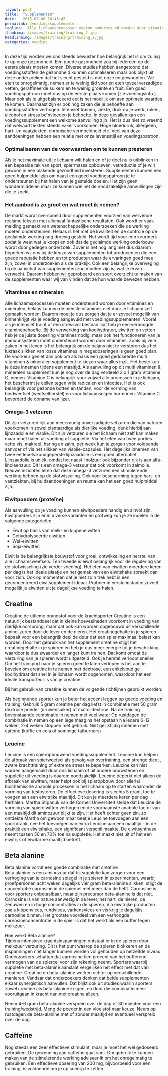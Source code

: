 ```yaml
---
layout: post
title:  "Supplementen"
date:   2015-07-08 10:43:45
permalink: /voeding/supplementen
tagline:  Alle lichaamsprocessen moeten ondersteund worden door vitamines en mineralen.
thumbimg: /images/training/training_2.jpg
headlineimg: /images/training/training_2.jpg
categories: voeding
---
```

In deze tijd worden we ons steeds bewuster hoe belangrijk het is om zuinig te op onze gezondheid. Een goede gezondheid zou bij iedereen op de eerste plaats moeten komen. Diverse studies hebben aangetoond dat voedingsstoffen de gezondheid kunnen optimaliseren maar ook blijkt uit deze onderzoeken dat het slecht gesteld is met onze eetgewoonten. We eten te onregelmatig, nemen er te weinig tijd voor en eten teveel verzadigde vetten, geraffineerde suikers en te weinig groente en fruit. Een goed voedingspatroon moet dus op de eerste plaats komen (zie voedingsinfo.). Maar ook als je uitgebalanceerd eet is het moeilijk om aan optimale waardes te komen. Daarnaast zijn er ook nog zaken die je behoefte aan voedingsstoffen verhogen. Intensief trainen, ziekte, druk op je werk, roken, alcohol en stress beïnvloeden je behoefte. In deze gevallen kan een voedingssupplement een welkome aanvulling zijn. Het is dus niet zo vreemd dat welvaartziekten steeds vaker voorkomen. Hoge bloeddruk, allergieën, hart- en vaatziekten, chronische vermoeidheid etc. Veel van deze aandoeningen hebben een relatie met onze levensstijl en voedingspatroon.

### Optimaliseren van de voorwaarden om te kunnen presteren
 Als je het maximale uit je lichaam wilt halen en of je doel nu is uitblinken in een bepaalde tak van sport, spiermassa opbouwen, vetreductie of je wilt gewoon in een blakende gezondheid investeren. Supplementen kunnen een goed hulpmiddel zijn om naast een goed voedingspatroon je te ondersteunen bij het halen van je gestelde doelen. Het zijn geen wondermiddelen maar ze kunnen wel net de noodzakelijke aanvullingen zijn die je zoekt.
 
### Het aanbod is zo groot en wat moet ik nemen?
 De markt wordt overspoeld door supplementen voorzien van wervende 
 reclame teksten met allemaal fantastische resultaten. Ook wordt er vaak melding gemaakt van wetenschappelijke onderzoeken die de werking moeten ondersteunen. Helaas is het met de kwaliteit en de controle op de geclaimde werking nog droevig gesteld. Het wordt tijd voor een keurmerk zodat je weet wat je koopt en ook dat de geclaimde werking onderbouw wordt door gedegen onderzoek. Zover is het nog lang niet dus daarom beperken wij ons bij de keuze van supplementen tot producenten die een goede reputatie hebben en tot producten waar de ervaringen goed mee zijn, zowel in onderzoeken als de praktijk. Ook een belangrijke overweging bij de aanschaf van supplementen zou moeten zijn is, wat je ervan verwacht. Daarom hebben wij geprobeerd een soort overzicht te maken van de supplementen waar wij van vinden dat ze hun waarde bewezen hebben.
 
### Vitamines en mineralen
 Alle lichaamsprocessen moeten ondersteund worden door vitamines en mineralen, helaas kunnen de meeste vitamines niet door je lichaam zelf gemaakt worden. Daarom moet je dus zorgen dat je er zoveel mogelijk van binnenkrijgt via je voeding aangevuld met voedingssupplementen. Vooral als je intensief traint of een stressvol bestaan lijdt heb je een verhoogde vitaminebehoefte.
 Bij de verwerking van koolhydraten, eiwitten en vetten heb je de juiste dosering vitamines nodig, maar ook het functioneren van je immuunsysteem moet ondersteund worden door vitamines.
 Zoals bij vele zaken in het leven is het belangrijk om de balans niet te verstoren dus het lukraak slikken van losse vitamines in megadoseringen is geen goed plan. De voorkeur geniet dan ook om als basis een goed gedoseerde multi vitaminen & mineralen supplement te kiezen waar alles inzit. Het beste kun je deze innemen tijdens een maaltijd. Als aanvulling op dit multi vitaminen & mineralen supplement kun je nog over de dag verdeeld 3 x 1 gram Vitamine C. nemen. Vitamine C is belangrijk voor vrijwel alle processen in je lichaam, het beschermt je cellen tegen vrije radicalen en infecties. Het is ook belangrijk voor gezonde botten en tanden, voor de vorming van bindweefsel (weefselherstel) en voor lichaamseigen hormonen. Vitamine C bevorderd de opname van ijzer.
 
### Omega-3 vetzuren
 Dit zijn vetzuren rijk aan meervoudig onverzadigde vetzuren die van naturen voorkomen in zowel plantaardige als dierlijke voeding, denk hierbij aan lijnzaadolie en visolie. Dit zijn vetzuren die het lichaam niet zelf kan maken maar moet halen uit voeding of suppletie. Via het eten van twee porties vette vis, makreel, haring en zalm, per week kun je zorgen voor voldoende aanvoer of via het slikken van visolie-capsules. Het dagelijks innemen van twee eetlepels koudgeperste lijnzaadolie is een goed alternatief. Lijnzaadolie is uniek, omdat het naast linolzuur ook bijzonder rijk is aan alfa-linoleenzuur. Dit is een omega-3 vetzuur dat ook voorkomt in zalmolie. Nieuwe inzichten leren dat deze omega-3 vetzuren een stimulerende werking hebben op de stofwisseling. Ook voor bescherming tegen hart- en vaatziekten, bij huidaandoeningen en reuma kan het een goed hulpmiddel zijn.
 
### Eiwitpoeders (proteïne)
 Als aanvulling op je voeding kunnen eiwitpoeders handig en zinvol zijn. Eiwitpoeders zijn er in diverse varianten en grofweg kun je ze indelen in de volgende categorieën:
 
 - Eiwit op basis van melk- en kippeneiwitten
 - Gehydrolyseerde eiwitten
 - Wei-eiwitten
 - Soja-eiwitten
 
 Eiwit is de belangrijkste bouwstof voor groei, ontwikkeling en herstel van alle lichaamsweefsels. Ten tweede is eiwit belangrijk voor de regulering van de stofwisseling (zie verder voeding). Het eten van eiwitten meerdere keren per dag is het ideale plaatje en het gemak van een eiwitshake spreekt dan voor zich. Ook op momenten dat je niet zo'n trek hebt is een geconcentreerd eiwitsupplement ideaal. Probeer in eerste instantie zoveel mogelijk je eiwitten uit je dagelijkse voeding te halen.

## Creatine
 Creatine de ultieme brandstof voor de krachtsporter
 Creatine is een natuurlijk bestanddeel dat in kleine hoeveelheden voorkomt in voeding van dierlijke oorsprong, maar dat ook kan worden opgebouwd uit verschillende amino-zuren door de lever en de nieren. Het creatinegehalte in je spieren bepaalt voor een belangrijk deel de duur dat een spier maximaal belast kan worden. Door het gebruik van het supplement creatine stijgt het creatinegehalte in je spieren en heb je dus meer energie tot je beschikking waardoor je dus zwaarder en langer kunt trainen. Dat komt omdat de verzuring van je spieren wordt uitgesteld. Ook je herstel verloopt sneller. Om het transport naar je spieren goed te laten verlopen is het aan te bevelen om creatine in te nemen met dextrose, een enkelvoudige koolhydraat dat snel in je lichaam wordt opgenomen, waardoor het een ideale transporteur is van je creatine.
 
 Bij het gebruik van creatine kunnen de volgende richtlijnen gebruikt worden:
 
 Als beginnende sporter kun je beter het accent leggen op goede voeding en training.
 Gebruik 5 gram creatine per dag liefst in combinatie met 50 gram dextrose poeder (druivensuiker) of malto-dextrine.
 Na de training bovenstaande combinatie in nemen met veel water
 Op rustdagen de combinatie in nemen op een lege maag na het opstaan
 Na iedere 6-12 weken, 2-4 weken stoppen met gebruik.
 Niet gelijktijdig innemen met cafeïne (koffie en cola of sommige fatburners)
 
### Leucine
  
Leucine is een spieropbouwend voedingssupplement. Leucine kan helpen de afbraak van spierweefsel als gevolg van overtraining, een strenge dieet , zware krachttraining of extreme stress te beperken. Leucine kan niet worden aangemaakt door ons lichaam of uit andere bouwstenen en suppletie uit voeding is daarom noodzakelijk. Leucine beperkt niet alleen de afbraak van eiwitten, maar helpt ook bij spieropbouw door allerlei biochemische anabole processen in het lichaam op te starten waaronder de vorming van testosteron.
 De effectieve dosering is slechts 5 gram, toe te voegen aan een eiwitrijke maaltijd. Dit kun je meerdere keren per dag herhalen.
 Martha Stipanuk van de Cornell Universiteit stelde dat Leucine de vorming van spiereiwitten verhogen en de voornaamste anabole factor van een maaltijd dit aminozuur blijkt te zijn. Het heeft echter geen zin, zo ontdekte Martha om gewoon maar beetje Leucine toevoegen aan een sportdrank, nee het toevoegen van extra Leucine aan een maaltijd - in de praktijk een eiwitshake, een significant verschil maakte. De eiwitsynthese neemt tussen 50 en 70% toe na suppletie. Het maakt niet uit of het een eiwitrijk of eiwitarme maaltijd betreft.
 

## Beta alanine
 Beta alanine vormt een goede combinatie met creatine   
 Beta alanine is een aminozuur dat bij suppletie kan zorgen voor een verhoging van je carnosine spiegel in je spieren.In experimenten, waarbij proefpersonen acht weken dagelijks vier gram beta-alanine slikken, stijgt de concentratie carnosine in de spiercel met meer dan de helft. Carnosine is voor sporters onbetaalbaar, maar zijn precursor beta-alanine is dat niet. 
 Carnosine is van nature aanwezig in de lever, het hart, de nieren, de zenuwen en in hoge concentraties in de spieren. Via eiwitrijke producten zoals kippenvlees, rundvlees, varkensvlees en vis krijg je dagelijks carnosine binnen. 
 Het grootste voordeel van een verhoogde carnosineconcentratie in de spier is dat het werkt als een buffer tegen melkzuur.
 
 Hoe werkt Beta alanine?  
 Tijdens intensieve krachtsinspanningen ontstaat er in de spieren door melkzuur verzuring. Dit is het punt waarop de spieren blokkeren en de inspanningen niet langer kunnen worden vol gehouden op hetzelfde niveau. 
 Onderzoekers schatten dat carnosine tien procent van het bufferend vermogen van de spiercel voor zijn rekening neemt. Sporters waarbij suppletie met beta-alanine aanslaat vergelijken het effect met dat van creatine. Creatine en beta-alanine werken echter op verschillende manieren. Vandaar dat onderzoekers denken dat beide supplementen elkaar synergistisch aanvullen. Dat blijkt ook uit studies waarin sporters zowel creatine als beta-alanine krijgen, en door die combinatie meer vooruitgaan in kracht dan met creatine alleen.  
 
 Neem 4-6 gram beta-alanine verspreid over de dag of 30 minuten voor een training/wedstrijd. Meng de poeder in een vloeistof naar keuze. Neem op rustdagen de beta-alanine met of zonder maaltijd en eventueel verspreid over de dag. 

## Caffeïne 

Nog steeds een zeer effectieve stimulant, maar je moet het wel gedoseerd gebruiken. De gewenning aan caffeïne gaat snel. Om gebruik te kunnen maken van de stimulerende werking adviseer ik om het onregelmatig te gebruiken. Een effectieve dosering van 200 mg, bijvoorbeeld voor een training, is voldoende om je op scherp te zetten. 

 
